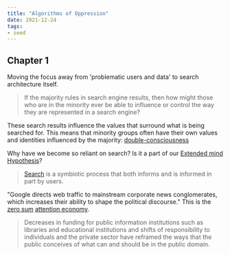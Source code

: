 ```yaml
---
title: "Algorithms of Oppression"
date: 2021-12-24
tags:
- seed
---
```


## Chapter 1
Moving the focus away from 'problematic users and data' to search architecture itself.

> If the majority rules in search engine results, then how might those who are in the minority ever be able to influence or control the way they are represented in a search engine?

These search results influence the values that surround what is being searched for. This means that minority groups often have their own values and identities influenced by the majority: [double-consciousness](thoughts/collections.md)

Why have we become so reliant on search? Is it a part of our [Extended mind Hypothesis](thoughts/Extended%20mind%20Hypothesis.md)?

> [Search](thoughts/search.md) is a symbiotic process that both informs and is informed in part by users.  

"Google directs web traffic to mainstream corporate news conglomerates, which increases their ability to shape the political discourse." This is the [zero sum](thoughts/zero%20sum.md) [attention economy](thoughts/attention%20economy.md).

> Decreases in funding for public information institutions such as libraries and educational institutions and shifts of responsibility to individuals and the private sector have reframed the ways that the public conceives of what can and should be in the public domain.  
